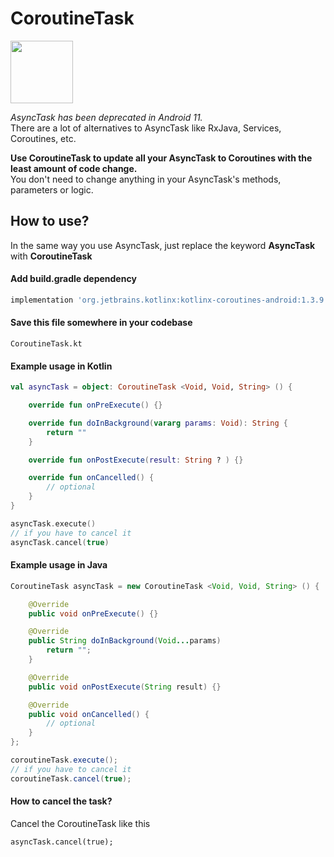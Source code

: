 # CoroutineTask 
<img src = "https://pixabay.com/get/54e9d6454951af14f1dc8460da29317e1038dee2515077_640.png" height="100">

<em>AsyncTask has been deprecated in Android 11.</em> <br/>
There are a lot of alternatives to AsyncTask like RxJava, Services, Coroutines, etc.

<b>Use CoroutineTask to update all your AsyncTask to Coroutines with the least amount of code change.</b><br/>
You don't need to change anything in your AsyncTask's methods, parameters or logic.<br/>


## How to use? 
In the same way you use AsyncTask, just replace the keyword <b>AsyncTask</b> with <b>CoroutineTask</b>

#### Add build.gradle dependency
```groovy
implementation 'org.jetbrains.kotlinx:kotlinx-coroutines-android:1.3.9'
```

#### Save this file somewhere in your codebase
```text
CoroutineTask.kt
```

#### Example usage in Kotlin

```Kotlin
val asyncTask = object: CoroutineTask <Void, Void, String> () {

    override fun onPreExecute() {}

    override fun doInBackground(vararg params: Void): String {
        return ""
    }

    override fun onPostExecute(result: String ? ) {}

    override fun onCancelled() {
        // optional
    }
}

asyncTask.execute()
// if you have to cancel it
asyncTask.cancel(true)
```

#### Example usage in Java

```Java
CoroutineTask asyncTask = new CoroutineTask <Void, Void, String> () {

    @Override
    public void onPreExecute() {}

    @Override
    public String doInBackground(Void...params) 
        return "";
    }

    @Override
    public void onPostExecute(String result) {}

    @Override
    public void onCancelled() {
        // optional
    }
};

coroutineTask.execute();
// if you have to cancel it
coroutineTask.cancel(true);
```

#### How to cancel the task?
Cancel the CoroutineTask like this
```
asyncTask.cancel(true);
```
